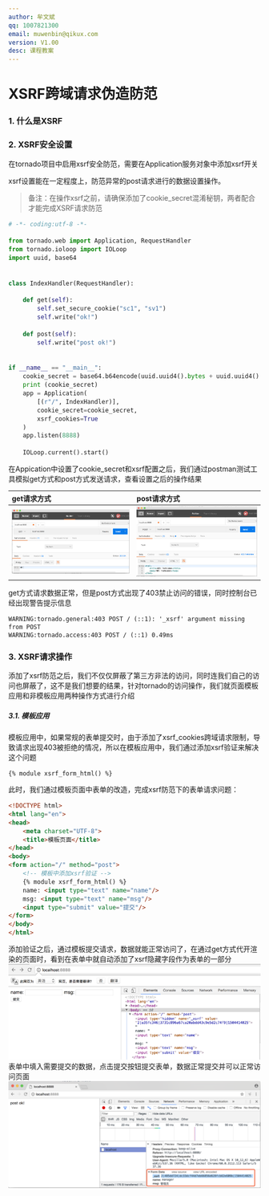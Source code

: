 ```yaml
---
author: 牟文斌
qq: 1007821300
email: muwenbin@qikux.com
version: V1.00
desc: 课程教案
---
```


# XSRF跨域请求伪造防范

### 1. 什么是XSRF

### 2. XSRF安全设置

在tornado项目中启用xsrf安全防范，需要在Application服务对象中添加xsrf开关

xsrf设置能在一定程度上，防范异常的post请求进行的数据设置操作。

> 备注：在操作xsrf之前，请确保添加了cookie\_secret混淆秘钥，两者配合才能完成XSRF请求防范

```python
# -*- coding:utf-8 -*-

from tornado.web import Application, RequestHandler
from tornado.ioloop import IOLoop
import uuid, base64


class IndexHandler(RequestHandler):

    def get(self):
        self.set_secure_cookie("sc1", "sv1")
        self.write("ok!")

    def post(self):
        self.write("post ok!")


if __name__ == "__main__":
    cookie_secret = base64.b64encode(uuid.uuid4().bytes + uuid.uuid4().bytes)
    print (cookie_secret)
    app = Application(
        [(r"/", IndexHandler)],
        cookie_secret=cookie_secret,
        xsrf_cookies=True
    )
    app.listen(8888)

    IOLoop.current().start()
```

在Appication中设置了cookie\_secret和xsrf配置之后，我们通过postman测试工具模拟get方式和post方式发送请求，查看设置之后的操作结果

| get请求方式 | post请求方式 |
| :--- | :--- |
| ![](/assets/get) | ![](/assets/post) |

get方式请求数据正常，但是post方式出现了403禁止访问的错误，同时控制台已经出现警告提示信息

```
WARNING:tornado.general:403 POST / (::1): '_xsrf' argument missing from POST
WARNING:tornado.access:403 POST / (::1) 0.49ms
```

### 3. XSRF请求操作

添加了xsrf防范之后，我们不仅仅屏蔽了第三方非法的访问，同时连我们自己的访问也屏蔽了，这不是我们想要的结果，针对tornado的访问操作，我们就页面模板应用和非模板应用两种操作方式进行介绍

##### 3.1. 模板应用

模板应用中，如果常规的表单提交时，由于添加了xsrf\_cookies跨域请求限制，导致请求出现403被拒绝的情况，所以在模板应用中，我们通过添加xsrf验证来解决这个问题

```
{% module xsrf_form_html() %}
```

此时，我们通过模板页面中表单的改造，完成xsrf防范下的表单请求问题：

```html
<!DOCTYPE html>
<html lang="en">
<head>
    <meta charset="UTF-8">
    <title>模板页面</title>
</head>
<body>
<form action="/" method="post">
    <!-- 模板中添加xsrf验证 -->
    {% module xsrf_form_html() %}
    name: <input type="text" name="name"/>
    msg: <input type="text" name="msg"/>
    <input type="submit" value="提交"/>
</form>
</body>
</html>
```

添加验证之后，通过模板提交请求，数据就能正常访问了，在通过get方式代开渲染的页面时，看到在表单中就自动添加了xsrf隐藏字段作为表单的一部分  
![](/assets/xsrf2)  
表单中填入需要提交的数据，点击提交按钮提交表单，数据正常提交并可以正常访问页面  
![](/assets/xsrf1)

